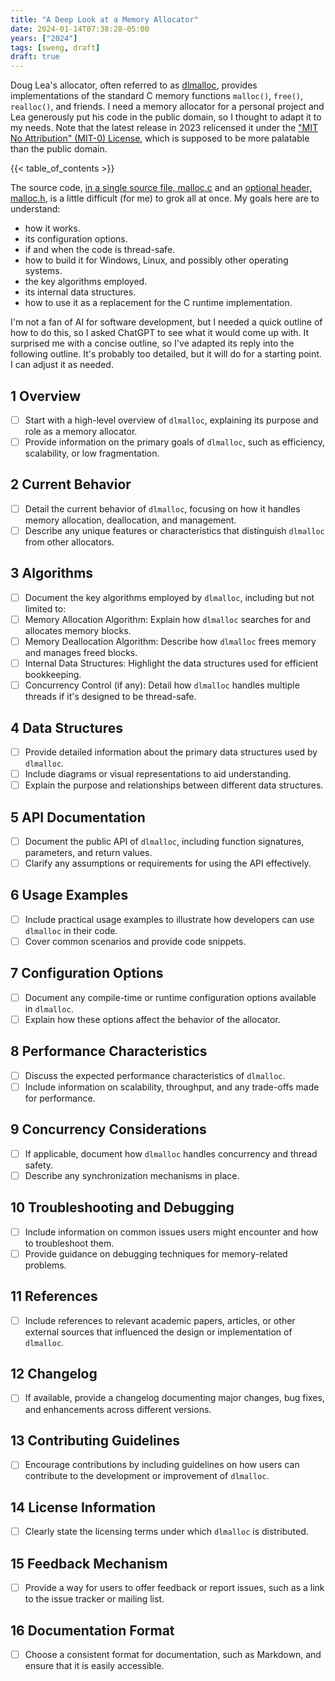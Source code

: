 ```yaml
---
title: "A Deep Look at a Memory Allocator"
date: 2024-01-14T07:38:28-05:00
years: ["2024"]
tags: [sweng, draft]
draft: true
---
```

Doug Lea's allocator, often referred to as [dlmalloc](https://gee.cs.oswego.edu/dl/html/malloc.html), provides implementations of the standard C memory functions `malloc()`, `free()`, `realloc()`, and friends. I need a memory allocator for a personal project and Lea generously put his code in the public domain, so I thought to adapt it to my needs. Note that the latest release in 2023 relicensed it under the ["MIT No Attribution" (MIT-0) License](https://opensource.org/license/mit-0/), which is supposed to be more palatable than the public domain.
<!--more-->
{{< table_of_contents >}}

The source code, [in a single source file, malloc.c](https://gee.cs.oswego.edu/pub/misc/malloc.c) and an [optional header, malloc.h](https://gee.cs.oswego.edu/pub/misc/malloc.h), is a little difficult (for me) to grok all at once. My goals here are to understand:

- how it works.
- its configuration options.
- if and when the code is thread-safe.
- how to build it for Windows, Linux, and possibly other operating systems.
- the key algorithms employed.
- its internal data structures.
- how to use it as a replacement for the C runtime implementation.

I'm not a fan of AI for software development, but I needed a quick outline of how to do this, so I asked ChatGPT to see what it would come up with. It surprised me with a concise outline, so I've adapted its reply into the following outline. It's probably too detailed, but it will do for a starting point. I can adjust it as needed.

## 1 Overview

- [ ] Start with a high-level overview of `dlmalloc`, explaining its purpose and role as a memory allocator.
- [ ] Provide information on the primary goals of `dlmalloc`, such as efficiency, scalability, or low fragmentation.

## 2 Current Behavior

- [ ] Detail the current behavior of `dlmalloc`, focusing on how it handles memory allocation, deallocation, and management.
- [ ] Describe any unique features or characteristics that distinguish `dlmalloc` from other allocators.

## 3 Algorithms

- [ ] Document the key algorithms employed by `dlmalloc`, including but not limited to:
- [ ] Memory Allocation Algorithm: Explain how `dlmalloc` searches for and allocates memory blocks.
- [ ] Memory Deallocation Algorithm: Describe how `dlmalloc` frees memory and manages freed blocks.
- [ ] Internal Data Structures: Highlight the data structures used for efficient bookkeeping.
- [ ] Concurrency Control (if any): Detail how `dlmalloc` handles multiple threads if it's designed to be thread-safe.

## 4 Data Structures

- [ ] Provide detailed information about the primary data structures used by `dlmalloc`.
- [ ] Include diagrams or visual representations to aid understanding.
- [ ] Explain the purpose and relationships between different data structures.

## 5 API Documentation

- [ ] Document the public API of `dlmalloc`, including function signatures, parameters, and return values.
- [ ] Clarify any assumptions or requirements for using the API effectively.

## 6 Usage Examples

- [ ] Include practical usage examples to illustrate how developers can use `dlmalloc` in their code.
- [ ] Cover common scenarios and provide code snippets.

## 7 Configuration Options

- [ ] Document any compile-time or runtime configuration options available in `dlmalloc`.
- [ ] Explain how these options affect the behavior of the allocator.

## 8 Performance Characteristics

- [ ] Discuss the expected performance characteristics of `dlmalloc`.
- [ ] Include information on scalability, throughput, and any trade-offs made for performance.

## 9 Concurrency Considerations

- [ ] If applicable, document how `dlmalloc` handles concurrency and thread safety.
- [ ] Describe any synchronization mechanisms in place.

## 10 Troubleshooting and Debugging

- [ ] Include information on common issues users might encounter and how to troubleshoot them.
- [ ] Provide guidance on debugging techniques for memory-related problems.

## 11 References

- [ ] Include references to relevant academic papers, articles, or other external sources that influenced the design or implementation of `dlmalloc`.

## 12 Changelog

- [ ] If available, provide a changelog documenting major changes, bug fixes, and enhancements across different versions.

## 13 Contributing Guidelines

- [ ] Encourage contributions by including guidelines on how users can contribute to the development or improvement of `dlmalloc`.

## 14 License Information

- [ ] Clearly state the licensing terms under which `dlmalloc` is distributed.

## 15 Feedback Mechanism

- [ ] Provide a way for users to offer feedback or report issues, such as a link to the issue tracker or mailing list.

## 16 Documentation Format

- [ ] Choose a consistent format for documentation, such as Markdown, and ensure that it is easily accessible.
